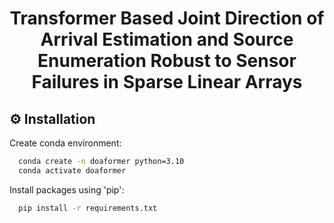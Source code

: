 <h1 align='center'>Transformer Based Joint Direction of Arrival Estimation and Source Enumeration Robust to Sensor Failures in Sparse Linear Arrays</h1>

## ⚙️ Installation
Create conda environment:

```bash
  conda create -n doaformer python=3.10
  conda activate doaformer
```

Install packages using 'pip':

```bash
  pip install -r requirements.txt
```
